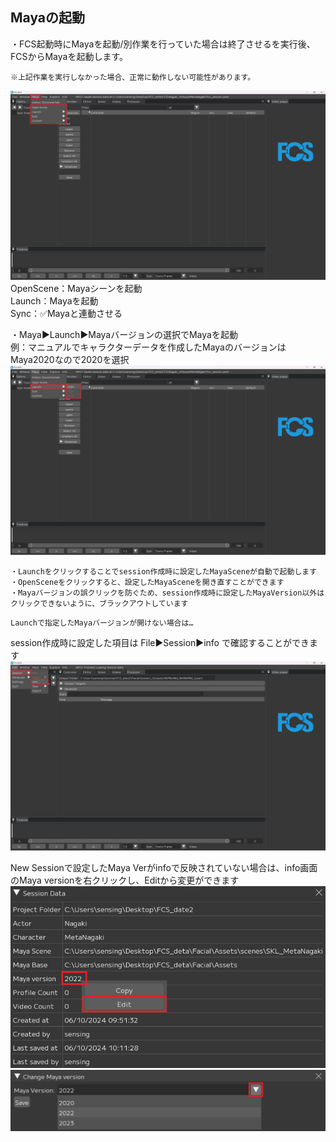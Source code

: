 ## Mayaの起動

・FCS起動時にMayaを起動/別作業を行っていた場合は終了させるを実行後、FCSからMayaを起動します。

```{warning}
※上記作業を実行しなかった場合、正常に動作しない可能性があります。
```

![](images/M001.png)  
OpenScene：Mayaシーンを起動  
Launch：Mayaを起動   
Sync：✅Mayaと連動させる   


・Maya▶Launch▶Mayaバージョンの選択でMayaを起動  
例：マニュアルでキャラクターデータを作成したMayaのバージョンはMaya2020なので2020を選択
![](images/M002.png)

```{note}
・Launchをクリックすることでsession作成時に設定したMayaSceneが自動で起動します  
・OpenSceneをクリックすると、設定したMayaSceneを開き直すことができます  
・Mayaバージョンの誤クリックを防ぐため、session作成時に設定したMayaVersion以外はクリックできないように、ブラックアウトしています
```

```{warning}
Launchで指定したMayaバージョンが開けない場合は…
```
session作成時に設定した項目は File▶Session▶info で確認することができます  
![](images/S014.png)

New Sessionで設定したMaya Verがinfoで反映されていない場合は、info画面のMaya versionを右クリックし、Editから変更ができます
![](images/S015.png)
![](images/S016.png)

